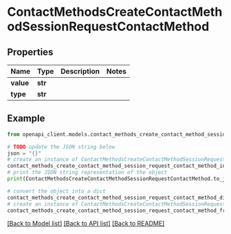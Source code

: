 # ContactMethodsCreateContactMethodSessionRequestContactMethod


## Properties

Name | Type | Description | Notes
------------ | ------------- | ------------- | -------------
**value** | **str** |  | 
**type** | **str** |  | 

## Example

```python
from openapi_client.models.contact_methods_create_contact_method_session_request_contact_method import ContactMethodsCreateContactMethodSessionRequestContactMethod

# TODO update the JSON string below
json = "{}"
# create an instance of ContactMethodsCreateContactMethodSessionRequestContactMethod from a JSON string
contact_methods_create_contact_method_session_request_contact_method_instance = ContactMethodsCreateContactMethodSessionRequestContactMethod.from_json(json)
# print the JSON string representation of the object
print(ContactMethodsCreateContactMethodSessionRequestContactMethod.to_json())

# convert the object into a dict
contact_methods_create_contact_method_session_request_contact_method_dict = contact_methods_create_contact_method_session_request_contact_method_instance.to_dict()
# create an instance of ContactMethodsCreateContactMethodSessionRequestContactMethod from a dict
contact_methods_create_contact_method_session_request_contact_method_from_dict = ContactMethodsCreateContactMethodSessionRequestContactMethod.from_dict(contact_methods_create_contact_method_session_request_contact_method_dict)
```
[[Back to Model list]](../README.md#documentation-for-models) [[Back to API list]](../README.md#documentation-for-api-endpoints) [[Back to README]](../README.md)


